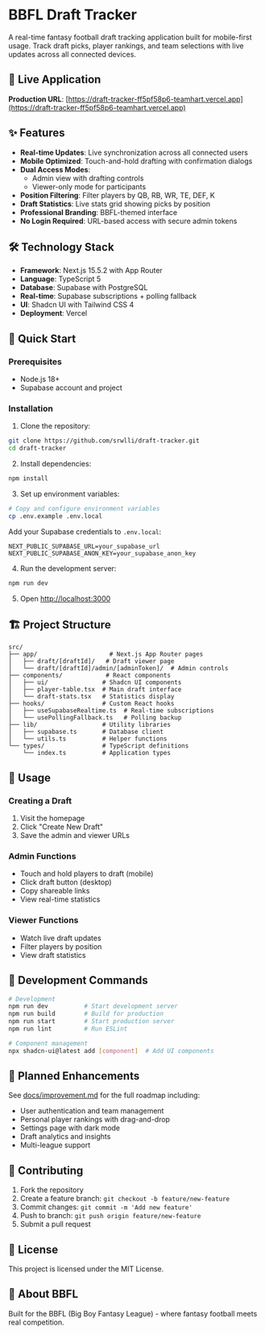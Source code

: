 # BBFL Draft Tracker

A real-time fantasy football draft tracking application built for mobile-first usage. Track draft picks, player rankings, and team selections with live updates across all connected devices.

## 🚀 Live Application

**Production URL**: [https://draft-tracker-ff5pf58p6-teamhart.vercel.app](https://draft-tracker-ff5pf58p6-teamhart.vercel.app)

## ✨ Features

- **Real-time Updates**: Live synchronization across all connected users
- **Mobile Optimized**: Touch-and-hold drafting with confirmation dialogs
- **Dual Access Modes**: 
  - Admin view with drafting controls
  - Viewer-only mode for participants
- **Position Filtering**: Filter players by QB, RB, WR, TE, DEF, K
- **Draft Statistics**: Live stats grid showing picks by position
- **Professional Branding**: BBFL-themed interface
- **No Login Required**: URL-based access with secure admin tokens

## 🛠️ Technology Stack

- **Framework**: Next.js 15.5.2 with App Router
- **Language**: TypeScript 5
- **Database**: Supabase with PostgreSQL
- **Real-time**: Supabase subscriptions + polling fallback
- **UI**: Shadcn UI with Tailwind CSS 4
- **Deployment**: Vercel

## 🚀 Quick Start

### Prerequisites
- Node.js 18+ 
- Supabase account and project

### Installation

1. Clone the repository:
```bash
git clone https://github.com/srwlli/draft-tracker.git
cd draft-tracker
```

2. Install dependencies:
```bash
npm install
```

3. Set up environment variables:
```bash
# Copy and configure environment variables
cp .env.example .env.local
```

Add your Supabase credentials to `.env.local`:
```env
NEXT_PUBLIC_SUPABASE_URL=your_supabase_url
NEXT_PUBLIC_SUPABASE_ANON_KEY=your_supabase_anon_key
```

4. Run the development server:
```bash
npm run dev
```

5. Open [http://localhost:3000](http://localhost:3000)

## 🏗️ Project Structure

```
src/
├── app/                    # Next.js App Router pages
│   ├── draft/[draftId]/   # Draft viewer page
│   └── draft/[draftId]/admin/[adminToken]/  # Admin controls
├── components/            # React components
│   ├── ui/               # Shadcn UI components
│   ├── player-table.tsx  # Main draft interface
│   └── draft-stats.tsx   # Statistics display
├── hooks/                # Custom React hooks
│   ├── useSupabaseRealtime.ts  # Real-time subscriptions
│   └── usePollingFallback.ts   # Polling backup
├── lib/                  # Utility libraries
│   ├── supabase.ts       # Database client
│   └── utils.ts          # Helper functions
└── types/                # TypeScript definitions
    └── index.ts          # Application types
```

## 📱 Usage

### Creating a Draft
1. Visit the homepage
2. Click "Create New Draft"
3. Save the admin and viewer URLs

### Admin Functions
- Touch and hold players to draft (mobile)
- Click draft button (desktop)
- Copy shareable links
- View real-time statistics

### Viewer Functions
- Watch live draft updates
- Filter players by position
- View draft statistics

## 🔧 Development Commands

```bash
# Development
npm run dev          # Start development server
npm run build        # Build for production
npm run start        # Start production server
npm run lint         # Run ESLint

# Component management
npx shadcn-ui@latest add [component]  # Add UI components
```

## 🌟 Planned Enhancements

See [docs/improvement.md](docs/improvement.md) for the full roadmap including:
- User authentication and team management
- Personal player rankings with drag-and-drop
- Settings page with dark mode
- Draft analytics and insights
- Multi-league support

## 🤝 Contributing

1. Fork the repository
2. Create a feature branch: `git checkout -b feature/new-feature`
3. Commit changes: `git commit -m 'Add new feature'`
4. Push to branch: `git push origin feature/new-feature`
5. Submit a pull request

## 📄 License

This project is licensed under the MIT License.

## 🏈 About BBFL

Built for the BBFL (Big Boy Fantasy League) - where fantasy football meets real competition.